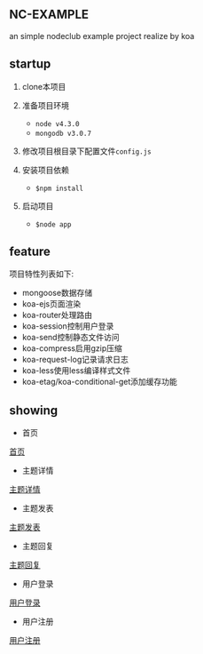 ## NC-EXAMPLE
an simple nodeclub example project realize by koa

## startup

1. clone本项目
2. 准备项目环境

	- `node v4.3.0`
	- `mongodb v3.0.7`

3. 修改项目根目录下配置文件`config.js`
4. 安装项目依赖

	- `$npm install`

5. 启动项目

	- `$node app`

## feature

项目特性列表如下:

- mongoose数据存储
- koa-ejs页面渲染
- koa-router处理路由
- koa-session控制用户登录
- koa-send控制静态文件访问
- koa-compress启用gzip压缩
- koa-request-log记录请求日志
- koa-less使用less编译样式文件
- koa-etag/koa-conditional-get添加缓存功能

## showing

- 首页

[首页](http://www.startexample.com/images/assist/20160417/index.png)

- 主题详情

[主题详情](http://www.startexample.com/images/assist/20160417/topicDetail.png)

- 主题发表

[主题发表](http://www.startexample.com/images/assist/20160417/publishTopic.png)

- 主题回复

[主题回复](http://www.startexample.com/images/assist/20160417/reply.png)

- 用户登录

[用户登录](http://www.startexample.com/images/assist/20160417/login.png)

- 用户注册

[用户注册](http://www.startexample.com/images/assist/20160417/registry.png)
